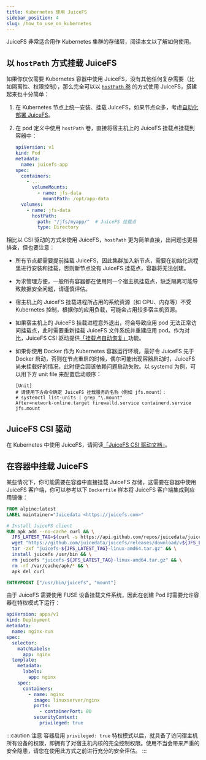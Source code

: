 ```yaml
---
title: Kubernetes 使用 JuiceFS
sidebar_position: 4
slug: /how_to_use_on_kubernetes
---
```


JuiceFS 非常适合用作 Kubernetes 集群的存储层，阅读本文以了解如何使用。

## 以 `hostPath` 方式挂载 JuiceFS

如果你仅仅需要 Kubernetes 容器中使用 JuiceFS，没有其他任何复杂需要（比如隔离性、权限控制），那么完全可以以 [`hostPath` 卷](https://kubernetes.io/zh-cn/docs/concepts/storage/volumes/#hostpath) 的方式使用 JuiceFS，搭建起来也十分简单：

1. 在 Kubernetes 节点上统一安装、挂载 JuiceFS，如果节点众多，考虑[自动化部署 JuiceFS](./automation.md)。
1. 在 pod 定义中使用 `hostPath` 卷，直接将宿主机上的 JuiceFS 挂载点挂载到容器中：

   ```yaml {8-15}
   apiVersion: v1
   kind: Pod
   metadata:
     name: juicefs-app
   spec:
     containers:
       - ...
         volumeMounts:
           - name: jfs-data
             mountPath: /opt/app-data
     volumes:
       - name: jfs-data
         hostPath:
           path: "/jfs/myapp/"  # JuiceFS 挂载点
           type: Directory
   ```

相比以 CSI 驱动的方式来使用 JuiceFS，`hostPath` 更为简单直接，出问题也更易排查，但也要注意：

* 所有节点都需要提前挂载 JuiceFS，因此集群加入新节点，需要在初始化流程里进行安装和挂载，否则新节点没有 JuiceFS 挂载点，容器将无法创建。
* 为求管理方便，一般所有容器都在使用同一个宿主机挂载点，缺乏隔离可能导致数据安全问题，请谨慎评估。
* 宿主机上的 JuiceFS 挂载进程所占用的系统资源（如 CPU、内存等）不受 Kubernetes 控制，根据你的应用负载，可能会占用较多宿主机资源。
* 如果宿主机上的 JuiceFS 挂载进程意外退出，将会导致应用 pod 无法正常访问挂载点，此时需要重新挂载 JuiceFS 文件系统并重建应用 pod。作为对比，JuiceFS CSI 驱动提供[「挂载点自动恢复」](https://juicefs.com/docs/zh/csi/recover-failed-mountpoint)功能。
* 如果你使用 Docker 作为 Kubernetes 容器运行环境，最好令 JuiceFS 先于 Docker 启动，否则在节点重启的时候，偶尔可能出现容器启动时，JuiceFS 尚未挂载好的情况，此时便会因该依赖问题启动失败。以 systemd 为例，可以用下方 unit file 来配置启动顺序：

  ```systemd title="/etc/systemd/system/docker.service.d/override.conf"
  [Unit]
  # 请使用下方命令确定 JuiceFS 挂载服务的名称（例如 jfs.mount）：
  # systemctl list-units | grep "\.mount"
  After=network-online.target firewalld.service containerd.service jfs.mount
  ```

## JuiceFS CSI 驱动

在 Kubernetes 中使用 JuiceFS，请阅读[「JuiceFS CSI 驱动文档」](https://juicefs.com/docs/zh/csi/introduction)。

## 在容器中挂载 JuiceFS

某些情况下，你可能需要在容器中直接挂载 JuiceFS 存储，这需要在容器中使用 JuiceFS 客户端，你可以参考以下 `Dockerfile` 样本将 JuiceFS 客户端集成到应用镜像：

```dockerfile title="Dockerfile"
FROM alpine:latest
LABEL maintainer="Juicedata <https://juicefs.com>"

# Install JuiceFS client
RUN apk add --no-cache curl && \
  JFS_LATEST_TAG=$(curl -s https://api.github.com/repos/juicedata/juicefs/releases/latest | grep 'tag_name' | cut -d '"' -f 4 | tr -d 'v') && \
  wget "https://github.com/juicedata/juicefs/releases/download/v${JFS_LATEST_TAG}/juicefs-${JFS_LATEST_TAG}-linux-amd64.tar.gz" && \
  tar -zxf "juicefs-${JFS_LATEST_TAG}-linux-amd64.tar.gz" && \
  install juicefs /usr/bin && \
  rm juicefs "juicefs-${JFS_LATEST_TAG}-linux-amd64.tar.gz" && \
  rm -rf /var/cache/apk/* && \
  apk del curl

ENTRYPOINT ["/usr/bin/juicefs", "mount"]
```

由于 JuiceFS 需要使用 FUSE 设备挂载文件系统，因此在创建 Pod 时需要允许容器在特权模式下运行：

```yaml {19-20}
apiVersion: apps/v1
kind: Deployment
metadata:
  name: nginx-run
spec:
  selector:
    matchLabels:
      app: nginx
  template:
    metadata:
      labels:
        app: nginx
    spec:
      containers:
        - name: nginx
          image: linuxserver/nginx
          ports:
            - containerPort: 80
          securityContext:
            privileged: true
```

:::caution 注意
容器启用 `privileged: true` 特权模式以后，就具备了访问宿主机所有设备的权限，即拥有了对宿主机内核的完全控制权限。使用不当会带来严重的安全隐患，请您在使用此方式之前进行充分的安全评估。
:::

